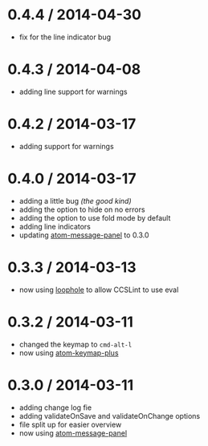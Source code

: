 
0.4.4 / 2014-04-30 
==================

 * fix for the line indicator bug

0.4.3 / 2014-04-08 
==================

 * adding line support for warnings

0.4.2 / 2014-03-17
==================

 * adding support for warnings

0.4.0 / 2014-03-17
==================

 * adding a little bug *(the good kind)*
 * adding the option to hide on no errors
 * adding the option to use fold mode by default
 * adding line indicators
 * updating [atom-message-panel](https://github.com/tcarlsen/atom-message-panel) to 0.3.0

0.3.3 / 2014-03-13
==================

 * now using [loophole](https://github.com/atom/loophole) to allow CCSLint to use eval

0.3.2 / 2014-03-11
==================

 * changed the keymap to `cmd-alt-l`
 * now using [atom-keymap-plus](https://github.com/tcarlsen/atom-keymap-plus)

0.3.0 / 2014-03-11
==================

 * adding change log fie
 * adding validateOnSave and validateOnChange options
 * file split up for easier overview
 * now using [atom-message-panel](https://github.com/tcarlsen/atom-message-panel)
